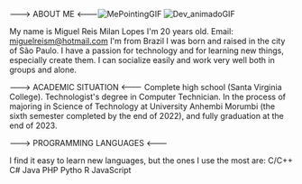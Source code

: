 ---> ABOUT ME <---![MePointingGIF](https://user-images.githubusercontent.com/81648671/206014962-336c8163-7c19-412e-8887-b592977095b1.gif)
![Dev_animadoGIF](https://user-images.githubusercontent.com/81648671/206015031-2db52576-604b-4a3a-a2de-6aeebe0a02ed.gif)

My name is Miguel Reis Milan Lopes
I'm 20 years old.
Email: miguelreism@hotmail.com
I'm from Brazil
I was born and raised in the city of São Paulo.
I have a passion for technology and for learning new things, especially create them.
I can socialize easily and work very well both in groups and alone.

---> ACADEMIC SITUATION <---
Complete high school (Santa Virginia College).
Technologist's degree in Computer Technician.
In the process of majoring in Science of Technology at University Anhembi Morumbi (the sixth semester completed by the end of 2022), and fully graduation at the end of 2023.


---> PROGRAMMING LANGUAGES <---

I find it easy to learn new languages, but the ones I use the most are:
C/C++
C#
Java
PHP
Pytho
R
JavaScript
